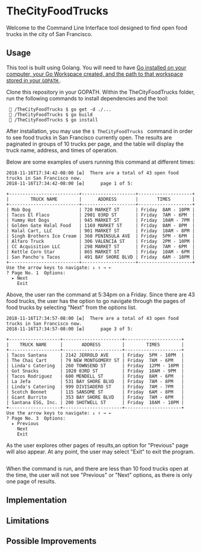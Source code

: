 # TheCityFoodTrucks

Welcome to the Command Line Interface tool designed to find open food trucks in the city of San Francisco. 

## Usage

This tool is built using Golang.  You will need to have [Go installed on your computer, your Go Workspace created, and the path to that workspace stored in your ``GOPATH`` ](https://www.callicoder.com/golang-installation-setup-gopath-workspace/). 

Clone this repository in your GOPATH.  Within the TheCityFoodTrucks folder, run the following commands to install dependencies and the tool: 

```
 🍕 /TheCityFoodTrucks $ go get -d ./...
 🍕 /TheCityFoodTrucks $ go build
 🍕 /TheCityFoodTrucks $ go install
```

After installation, you may use the ```$ TheCityFoodTrucks ``` command in order to see food trucks in San Francisco currently open.  The results are paginated in groups of 10 trucks per page, and the table will display the truck name, address, and times of operation.

Below are some examples of users running this command at different times: 


```
2018-11-16T17:34:42-08:00 [✿]  There are a total of 43 open food trucks in San Francisco now.
2018-11-16T17:34:42-08:00 [✿]      page 1 of 5: 

+--------------------------+--------------------+--------------------+
|        TRUCK NAME        |      ADDRESS       |       TIMES        |
+--------------------------+--------------------+--------------------+
| Mob Dog                  | 720 MARKET ST      | Friday  8AM - 10PM |
| Tacos El Flaco           | 2901 03RD ST       | Friday  7AM - 6PM  |
| Yummy Hot Dogs           | 945 MARKET ST      | Friday  10AM - 7PM |
| Golden Gate Halal Food   | 1169 MARKET ST     | Friday  8AM - 8PM  |
| Halal Cart, LLC          | 901 MARKET ST      | Friday  10AM - 8PM |
| Singh Brothers Ice Cream | 360 PENINSULA AVE  | Friday  5PM - 6PM  |
| Alfaro Truck             | 306 VALENCIA ST    | Friday  2PM - 10PM |
| CC Acquisition LLC       | 298 MARKET ST      | Friday  7AM - 6PM  |
| Kettle Corn Star         | 865 MARKET ST      | Friday  10AM - 6PM |
| San Pancho's Tacos       | 491 BAY SHORE BLVD | Friday  6AM - 10PM |
+--------------------------+--------------------+--------------------+
Use the arrow keys to navigate: ↓ ↑ → ← 
? Page No. 1  Options: 
  ▸ Next
    Exit
```
Above, the user ran the command at 5:34pm on a Friday.  Since there are 43 food trucks, the user has the option to go navigate through the pages of food trucks by selecting "Next" from the options list.

```
2018-11-16T17:34:57-08:00 [✿]  There are a total of 43 open food trucks in San Francisco now.
2018-11-16T17:34:57-08:00 [✿]      page 3 of 5: 

+-------------------+----------------------+---------------------+
|    TRUCK NAME     |       ADDRESS        |        TIMES        |
+-------------------+----------------------+---------------------+
| Tacos Santana     | 2142 JERROLD AVE     | Friday  5PM - 10PM  |
| The Chai Cart     | 79 NEW MONTGOMERY ST | Friday  7AM - 6PM   |
| Linda's Catering  | 260 TOWNSEND ST      | Friday  12PM - 10PM |
| Got Snacks        | 1020 03RD ST         | Friday  10AM - 9PM  |
| Tacos Rodriguez   | 600 MENDELL ST       | Friday  8AM - 6PM   |
| La Jefa           | 531 BAY SHORE BLVD   | Friday  7AM - 8PM   |
| Linda's Catering  | 999 DIVISADERO ST    | Friday  7AM - 7PM   |
| Scotch Bonnet     | 115 SANSOME ST       | Friday  6AM - 8PM   |
| Giant Burrito     | 353 BAY SHORE BLVD   | Friday  7AM - 6PM   |
| Santana ESG, Inc. | 200 SHOTWELL ST      | Friday  10AM - 10PM |
+-------------------+----------------------+---------------------+
Use the arrow keys to navigate: ↓ ↑ → ← 
? Page No. 3  Options: 
  ▸ Previous
    Next
    Exit

```
As the user explores other pages of results,an option for "Previous" page will also appear.  At any point, the user may select "Exit" to exit the program.


```

```
When the command is run, and there are less than 10 food trucks open at the time, the user will not see "Previous" or "Next" options, as there is only one page of results.


## Implementation


## Limitations

## Possible Improvements

